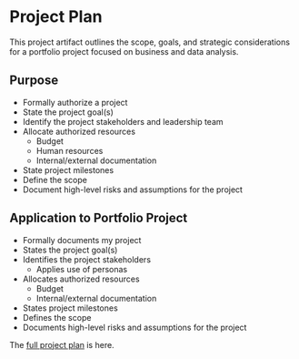 # Project Plan
This project artifact outlines the scope, goals, and strategic considerations for a portfolio project focused on business and data analysis.
## Purpose
* Formally authorize a project
* State the project goal(s)
* Identify the project stakeholders and leadership team
* Allocate authorized resources
  * Budget
  * Human resources
  * Internal/external documentation
* State project milestones
* Define the scope
* Document high-level risks and assumptions for the project

## Application to Portfolio Project
* Formally documents my project
* States the project goal(s)
* Identifies the project stakeholders
  * Applies use of personas
* Allocates authorized resources
  * Budget
  * Internal/external documentation
* States project milestones
* Defines the scope
* Documents high-level risks and assumptions for the project

The [full project plan](https://github.com/kolibriBlitz/kolibriBlitz.github.io/tree/main/Documents/AP-portfolio-analysis-projects-plan.pdf) is here.
